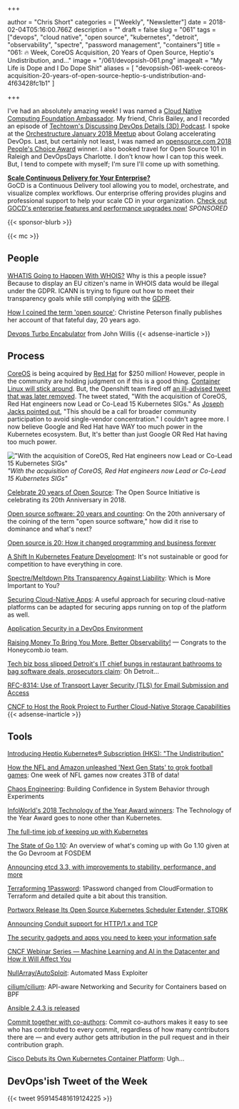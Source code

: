 +++

author = "Chris Short"
categories = ["Weekly", "Newsletter"]
date = 2018-02-04T05:16:00.766Z
description = ""
draft = false
slug = "061"
tags = ["devops", "cloud native", "open source", "kubernetes", "detroit", "observability", "spectre", "password management", "containers"]
title = "061: 🔥 Week, CoreOS Acquisition, 20 Years of Open Source, Heptio's Undistribution, and..."
image = "/061/devopsish-061.png"
imagealt = "My Life is Dope and I Do Dope Shit"
aliases = [
    "devopsish-061-week-coreos-acquisition-20-years-of-open-source-heptio-s-undistribution-and-4f63428fc1b1"
]

+++

I've had an absolutely amazing week! I was named a [Cloud Native Computing Foundation Ambassador](https://chrisshort.net/chris-short-named-cloud-native-ambassador/). My friend, Chris Bailey, and I recorded an episode of [Techtown's Discussing DevOps Details (3D) Podcast](http://techtowntraining.com/podcastgen/). I spoke at the [Orchestructure January 2018 Meetup](https://chrisshort.net/orchestructure-january-2018-meetup/) about Golang accelerating DevOps. Last, but certainly not least, I was named an [opensource.com 2018 People's Choice Award](https://opensource.com/article/18/2/community-awards-2018) winner. I also booked travel for Open Source 101 in Raleigh and DevOpsDays Charlotte. I don't know how I can top this week. But, I tend to compete with myself; I'm sure I'll come up with something.

[**Scale Continuous Delivery for Your Enterprise?**](https://www.gocd.org/enterprise/?utm_campaign=enterprise_page&utm_medium=email&utm_source=devopsish_newsletter&utm_content=enterprise_page&utm_term=)  
GoCD is a Continuous Delivery tool allowing you to model, orchestrate, and visualize complex workflows. Our enterprise offering provides plugins and professional support to help your scale CD in your organization. [Check out GOCD's enterprise features and performance upgrades now!](https://www.gocd.org/enterprise/?utm_campaign=enterprise_page&utm_medium=email&utm_source=devopsish_newsletter&utm_content=enterprise_page&utm_term=) *SPONSORED*

{{< sponsor-blurb >}}

{{< mc >}}

## People

[WHATIS Going to Happen With WHOIS?](https://motherboard.vice.com/en_us/article/vbpgga/whois-gdpr-europe-icann-registrar) Why is this a people issue? Because to display an EU citizen's name in WHOIS data would be illegal under the GDPR. ICANN is trying to figure out how to meet their transparency goals while still complying with the [GDPR](https://www.eugdpr.org/).

[How I coined the term 'open source'](https://opensource.com/article/18/2/coining-term-open-source-software): Christine Peterson finally publishes her account of that fateful day, 20 years ago.

[Devops Turbo Encabulator](https://youtu.be/iCPOWHgUKyo) from John Willis
{{< adsense-inarticle >}}

## Process

[CoreOS](https://coreos.com/blog/coreos-agrees-to-join-red-hat/) is being acquired by [Red Hat](https://www.redhat.com/en/about/press-releases/red-hat-acquire-coreos-expanding-its-kubernetes-and-containers-leadership) for $250 million! However, people in the community are holding judgment on if this is a good thing. [Container Linux will stick around](https://groups.google.com/forum/#!topic/coreos-user/GR4YlF2c1dM). But, the Openshift team fired off [an ill-advised tweet that was later removed](http://web.archive.org/web/20180131115004/https://twitter.com/openshift/status/958454802605846528). The tweet stated, "With the acquisition of CoreOS, Red Hat engineers now Lead or Co-Lead 15 Kubernetes SIGs." As [Joseph Jacks pointed out](https://twitter.com/i/web/status/958494559347986433), "This should be a call for broader community participation to avoid single-vendor concentration." I couldn't agree more. I now believe Google and Red Hat have WAY too much power in the Kubernetes ecosystem. But, It's better than just Google OR Red Hat having too much power.

!["With the acquisition of CoreOS, Red Hat engineers now Lead or Co-Lead 15 Kubernetes SIGs"](/061/openshift-poorly-made-graphic.jpg)  
*"With the acquisition of CoreOS, Red Hat engineers now Lead or Co-Lead 15 Kubernetes SIGs"*

[Celebrate 20 years of Open Source](https://opensource.net/): The Open Source Initiative is celebrating its 20th Anniversary in 2018.

[Open source software: 20 years and counting](https://opensource.com/article/18/2/open-source-20-years-and-counting): On the 20th anniversary of the coining of the term "open source software," how did it rise to dominance and what's next?

[​Open source is 20: How it changed programming and business forever](http://www.zdnet.com/article/open-source-turns-20/)

[A Shift In Kubernetes Feature Development](https://codeengineered.com/blog/2018/kubernetes-change-feature-dev/): It's not sustainable or good for competition to have everything in core.

[Spectre/Meltdown Pits Transparency Against Liability](https://www.bunniestudios.com/blog/?p=5127): Which is More Important to You?

[Securing Cloud-Native Apps](https://www.darkreading.com/cloud/securing-cloud-native-apps-/a/d-id/1330951?): A useful approach for securing cloud-native platforms can be adapted for securing apps running on top of the platform as well.

[Application Security in a DevOps Environment](https://eng.lyft.com/application-security-in-a-devops-environment-53092f8a6048)

[Raising Money To Bring You More, Better Observability!](https://honeycomb.io/blog/2018/02/raising-money-to-bring-you-more-better-observability/) — Congrats to the Honeycomb.io team.

[Tech biz boss slipped Detroit's IT chief bungs in restaurant bathrooms to bag software deals, prosecutors claim](https://www.theregister.co.uk/2018/02/01/ceo_detroit_it_bribe_charges/): Oh Detroit...

[RFC-8314: Use of Transport Layer Security (TLS) for Email Submission and Access](https://tools.ietf.org/html/rfc8314)

[CNCF to Host the Rook Project to Further Cloud-Native Storage Capabilities](https://www.cncf.io/blog/2018/01/29/cncf-host-rook-project-cloud-native-storage-capabilities/)
{{< adsense-inarticle >}}

## Tools

[Introducing Heptio Kubernetes® Subscription (HKS): "The Undistribution"](https://blog.heptio.com/introducing-heptio-kubernetes-subscription-5415052ef374)

[How the NFL and Amazon unleashed 'Next Gen Stats' to grok football games](https://www.techrepublic.com/article/how-the-nfl-and-amazon-unleashed-next-gen-stats-to-grok-football-games/): One week of NFL games now creates 3TB of data!

[Chaos Engineering](http://www.oreilly.com/webops-perf/free/chaos-engineering.csp): Building Confidence in System Behavior through Experiments

[InfoWorld's 2018 Technology of the Year Award winners](https://www.infoworld.com/article/3251828/application-development/infoworlds-2018-technology-of-the-year-award-winners.html#slide2): The Technology of the Year Award goes to none other than Kubernetes.

[The full-time job of keeping up with Kubernetes](https://gravitational.com/blog/kubernetes-release-cycle/#)

[The State of Go 1.10](https://speakerdeck.com/campoy/the-state-of-go-1-dot-10): An overview of what's coming up with Go 1.10 given at the Go Devroom at FOSDEM

[Announcing etcd 3.3, with improvements to stability, performance, and more](https://coreos.com/blog/announcing-etcd-3.3)

[Terraforming 1Password](https://blog.agilebits.com/2018/01/25/terraforming-1password/): 1Password changed from CloudFormation to Terraform and detailed quite a bit about this transition.

[Portworx Release Its Open Source Kubernetes Scheduler Extender, STORK](http://www.storagereview.com/portworx_release_its_open_source_kubernetes_scheduler_extender_stork)

[Announcing Conduit support for HTTP/1.x and TCP](https://buoyant.io/2018/02/01/announcing-conduit-support-http-1-x-tcp/)

[The security gadgets and apps you need to keep your information safe](https://flipboard.com/@flipboard/-the-security-gadgets-and-apps-you-need-/f-7dfeec528b%2Fpopsci.com)

[CNCF Webinar Series — Machine Learning and AI in the Datacenter and How it Will Affect You](https://www.cncf.io/event/webinar-machine-learning-datacenter/)

[NullArray/AutoSploit](https://github.com/NullArray/AutoSploit): Automated Mass Exploiter

[cilium/cilium](https://github.com/cilium/cilium): API-aware Networking and Security for Containers based on BPF

[Ansible 2.4.3 is released](https://github.com/ansible/ansible/blob/stable-2.4/CHANGELOG.md)

[Commit together with co-authors](https://github.com/blog/2496-commit-together-with-co-authors?ref=producthunt): Commit co-authors makes it easy to see who has contributed to every commit, regardless of how many contributors there are — and every author gets attribution in the pull request and in their contribution graph.

[Cisco Debuts its Own Kubernetes Container Platform](https://mobile.serverwatch.com/server-news/cisco-debuts-its-own-kubernetes-container-platform.html): Ugh...

## DevOps'ish Tweet of the Week

{{< tweet 959145481619124225 >}}
